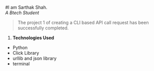 #I am Sarthak Shah.  
_A Btech Student_
>The project 1 of creating a CLI based API call request has been successfully completed. 
1. **Technologies Used**
 * Python
 * Click Library
 * urllib and json library
 * terminal
